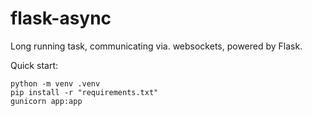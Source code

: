 # flask-async

Long running task, communicating via. websockets, powered by Flask. 

Quick start:
```
python -m venv .venv
pip install -r "requirements.txt"
gunicorn app:app
```